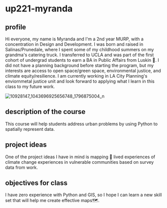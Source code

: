 # up221-myranda
## profile
Hi everyone, my name is Myranda and I'm a 2nd year MURP, with a concentration in Design and Development. I was born and raised in Salinas/Prunedale, where I spent some of my childhood summers on my grandma's catering truck. I transferred to UCLA and was part of the first cohort of undergrad students to earn a BA in Public Affairs from Luskin 🐻. I did not have a planning background before starting the program, but my interests are access to open space/green space, environmental justice, and climate equity/resilience. I am currently working in LA City Planning's enviornmetal justice unit and look forward to applying what I learn in this class to my future work.

![10928147_1043696925656748_1796875004_n](https://github.com/Myranda8/up221-myranda/assets/155945368/29f81ab7-a1d6-4f32-ad12-b9975b294f55)
## description of the course
This course will help students address urban problems by using Python to spatially represent data.
## project ideas
One of the project ideas I have in mind is mapping 📍 lived experiences of climate change experiences in vulnerable communities based on survey data from work.
## objectives for class
I have zero experience with Python and GIS, so I hope I can learn a new skill set that will help me create effective maps🗺️.
